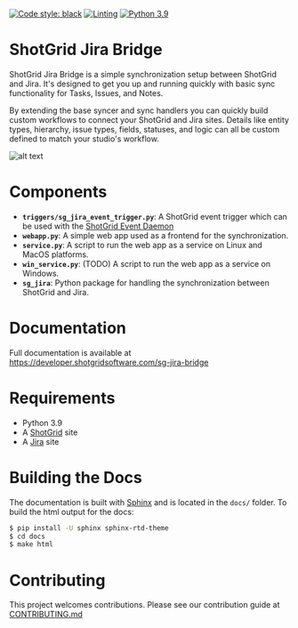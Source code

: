 [![Code style: black](https://img.shields.io/badge/code%20style-black-000000.svg)](https://github.com/psf/black)
[![Linting](https://img.shields.io/badge/PEP8%20by-Hound%20CI-a873d1.svg)](https://houndci.com)
[![Python 3.9](https://img.shields.io/badge/python-3.9-blue.svg)](https://www.python.org/)

# ShotGrid Jira Bridge

ShotGrid Jira Bridge is a simple synchronization setup between ShotGrid and Jira. It's designed to get you up and running quickly with basic sync functionality for Tasks, Issues, and Notes.

By extending the base syncer and sync handlers you can quickly build custom workflows to connect your ShotGrid and Jira sites. Details like entity types, hierarchy, issue types, fields, statuses, and logic can all be custom defined to match your studio's workflow.

![alt text](https://developer.shotgridsoftware.com/sg-jira-bridge/_images/sg_jira_bridge_workflow.png "SG Jira Bridge Overview")

# Components

- **`triggers/sg_jira_event_trigger.py`**: A ShotGrid event trigger which can be used with the [ShotGrid Event Daemon](https://github.com/shotgunsoftware/shotgunEvents)
- **`webapp.py`**: A simple web app used as a frontend for the synchronization.
- **`service.py`**: A script to run the web app as a service on Linux and MacOS platforms.
- **`win_service.py`**:  (TODO) A script to run the web app as a service on Windows.
- **`sg_jira`**: Python package for handling the synchronization between ShotGrid and Jira.

# Documentation

Full documentation is available at https://developer.shotgridsoftware.com/sg-jira-bridge

# Requirements

- Python 3.9
- A [ShotGrid](https://shotgridsoftware.com) site
- A [Jira](https://www.atlassian.com/software/jira) site

# Building the Docs
The documentation is built with [Sphinx](http://www.sphinx-doc.org) and is located in the `docs/` folder. To build the html output for the docs:

```bash
$ pip install -U sphinx sphinx-rtd-theme
$ cd docs
$ make html
```


# Contributing

This project welcomes contributions. Please see our contribution guide at
[CONTRIBUTING.md](CONTRIBUTING.md)

